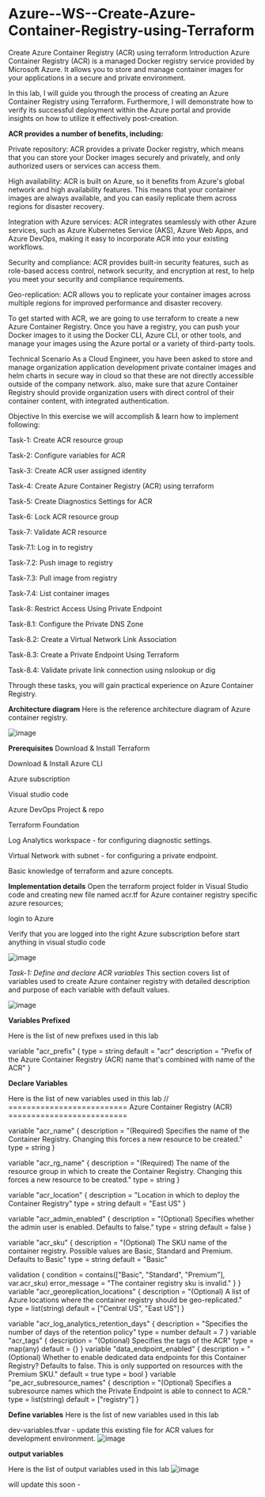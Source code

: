 # Azure--WS--Create-Azure-Container-Registry-using-Terraform
Create Azure Container Registry (ACR) using terraform
Introduction
Azure Container Registry (ACR) is a managed Docker registry service provided by Microsoft Azure. It allows you to store and manage container images for your applications in a secure and private environment.

In this lab, I will guide you through the process of creating an Azure Container Registry using Terraform. Furthermore, I will demonstrate how to verify its successful deployment within the Azure portal and provide insights on how to utilize it effectively post-creation.

**ACR provides a number of benefits, including:**

Private repository: ACR provides a private Docker registry, which means that you can store your Docker images securely and privately, and only authorized users or services can access them.

High availability: ACR is built on Azure, so it benefits from Azure's global network and high availability features. This means that your container images are always available, and you can easily replicate them across regions for disaster recovery.

Integration with Azure services: ACR integrates seamlessly with other Azure services, such as Azure Kubernetes Service (AKS), Azure Web Apps, and Azure DevOps, making it easy to incorporate ACR into your existing workflows.

Security and compliance: ACR provides built-in security features, such as role-based access control, network security, and encryption at rest, to help you meet your security and compliance requirements.

Geo-replication: ACR allows you to replicate your container images across multiple regions for improved performance and disaster recovery.

To get started with ACR, we are going to use terraform to create a new Azure Container Registry. Once you have a registry, you can push your Docker images to it using the Docker CLI, Azure CLI, or other tools, and manage your images using the Azure portal or a variety of third-party tools.


Technical Scenario
As a Cloud Engineer, you have been asked to store and manage organization application development private container images and helm charts in secure way in cloud so that these are not directly accessible outside of the company network. also, make sure that azure Container Registry should provide organization users with direct control of their container content, with integrated authentication.

Objective
In this exercise we will accomplish & learn how to implement following:

Task-1: Create ACR resource group

Task-2: Configure variables for ACR

Task-3: Create ACR user assigned identity

Task-4: Create Azure Container Registry (ACR) using terraform

Task-5: Create Diagnostics Settings for ACR

Task-6: Lock ACR resource group

Task-7: Validate ACR resource

Task-7.1: Log in to registry

Task-7.2: Push image to registry

Task-7.3: Pull image from registry

Task-7.4: List container images

Task-8: Restrict Access Using Private Endpoint

Task-8.1: Configure the Private DNS Zone

Task-8.2: Create a Virtual Network Link Association

Task-8.3: Create a Private Endpoint Using Terraform

Task-8.4: Validate private link connection using nslookup or dig

Through these tasks, you will gain practical experience on Azure Container Registry.

**Architecture diagram**
Here is the reference architecture diagram of Azure container registry.


![image](https://github.com/Blass2000/Azure--WS--Create-Azure-Container-Registry-using-Terraform/assets/89789502/abdf69c0-3ac5-4d39-b718-594dd7eb631b)

**Prerequisites**
Download & Install Terraform

Download & Install Azure CLI

Azure subscription

Visual studio code

Azure DevOps Project & repo

Terraform Foundation

Log Analytics workspace - for configuring diagnostic settings.

Virtual Network with subnet - for configuring a private endpoint.

Basic knowledge of terraform and azure concepts.

**Implementation details**
Open the terraform project folder in Visual Studio code and creating new file named acr.tf for Azure container registry specific azure resources;

login to Azure

Verify that you are logged into the right Azure subscription before start anything in visual studio code

![image](https://github.com/Blass2000/Azure--WS--Create-Azure-Container-Registry-using-Terraform/assets/89789502/61d2b538-d33c-435e-8e8b-95be6d803660)

*Task-1: Define and declare ACR variables*
This section covers list of variables used to create Azure container registry with detailed description and purpose of each variable with default values.

![image](https://github.com/Blass2000/Azure--WS--Create-Azure-Container-Registry-using-Terraform/assets/89789502/c5f946c7-f0b2-4e96-a923-f866ef8c0d67)

**Variables Prefixed**

Here is the list of new prefixes used in this lab

variable "acr_prefix" {
  type        = string
  default     = "acr"
  description = "Prefix of the Azure Container Registry (ACR) name that's combined with name of the ACR"
}

**Declare Variables**

Here is the list of new variables used in this lab
// ========================== Azure Container Registry (ACR) ==========================

variable "acr_name" {
  description = "(Required) Specifies the name of the Container Registry. Changing this forces a new resource to be created."
  type        = string
}

variable "acr_rg_name" {
  description = "(Required) The name of the resource group in which to create the Container Registry. Changing this forces a new resource to be created."
  type        = string
}

variable "acr_location" {
  description = "Location in which to deploy the Container Registry"
  type        = string
  default     = "East US"
}

variable "acr_admin_enabled" {
  description = "(Optional) Specifies whether the admin user is enabled. Defaults to false."
  type        = string
  default     = false
}

variable "acr_sku" {
  description = "(Optional) The SKU name of the container registry. Possible values are Basic, Standard and Premium. Defaults to Basic"
  type        = string
  default     = "Basic"

  validation {
    condition     = contains(["Basic", "Standard", "Premium"], var.acr_sku)
    error_message = "The container registry sku is invalid."
  }
}
variable "acr_georeplication_locations" {
  description = "(Optional) A list of Azure locations where the container registry should be geo-replicated."
  type        = list(string)
  default     = ["Central US", "East US"]
}

variable "acr_log_analytics_retention_days" {
  description = "Specifies the number of days of the retention policy"
  type        = number
  default     = 7
}
variable "acr_tags" {
  description = "(Optional) Specifies the tags of the ACR"
  type        = map(any)
  default     = {}
}
variable "data_endpoint_enabled" {
  description = "(Optional) Whether to enable dedicated data endpoints for this Container Registry? Defaults to false. This is only supported on resources with the Premium SKU."
  default     = true
  type        = bool
}
variable "pe_acr_subresource_names" {
  description = "(Optional) Specifies a subresource names which the Private Endpoint is able to connect to ACR."
  type        = list(string)
  default     = ["registry"]
}

**Define variables**
Here is the list of new variables used in this lab

dev-variables.tfvar - update this existing file for ACR values for development environment.
![image](https://github.com/Blass2000/Azure--WS--Create-Azure-Container-Registry-using-Terraform/assets/89789502/a843cd9b-2081-4f5f-8d13-eb2dfecc183f)

**output variables**

Here is the list of output variables used in this lab
![image](https://github.com/Blass2000/Azure--WS--Create-Azure-Container-Registry-using-Terraform/assets/89789502/da070578-4961-427a-bd9a-b99ea99be285)


will update this soon - 









